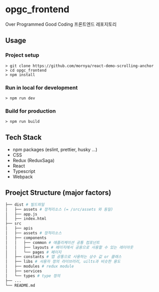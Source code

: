 # opgc_frontend

Over Programmed Good Coding 프론트엔드 레포지토리

## Usage

### Project setup

```shell
> git clone https://github.com/mornya/react-demo-scrolling-anchor
> cd opgc_frontend
> npm install
```

### Run in local for development

```shell
> npm run dev
```

### Build for production

```shell
> npm run build
```

## Tech Stack

-   npm packages (eslint, prettier, husky ...)
-   CSS
-   Redux (ReduxSaga)
-   React
-   Typescript
-   Webpack

## Proejct Structure (major factors)

```bash
├── dist # 빌드파일
│   ├── assets # 정적리소스 (= /src/assets 와 동일)
│   ├── app.js
│   ├── index.html
├── src
│   ├── apis
│   ├── assets # 정적리소스
│   ├── components
│   │   ├── common # 애플리케이션 공통 컴포넌트
│   │   ├── layouts # 페이지에서 공용으로 사용할 수 있는 레이아웃
│   │   └── pages # 페이지
│   ├── constants # 앱 공통으로 사용하는 상수 값 or 클래스
│   ├── libs # 사용자 정의 라이브러리, uilts과 비슷한 용도
│   ├── modules # redux module
│   ├── services
│   └── types # type 정의
├── ...
└── README.md
```
